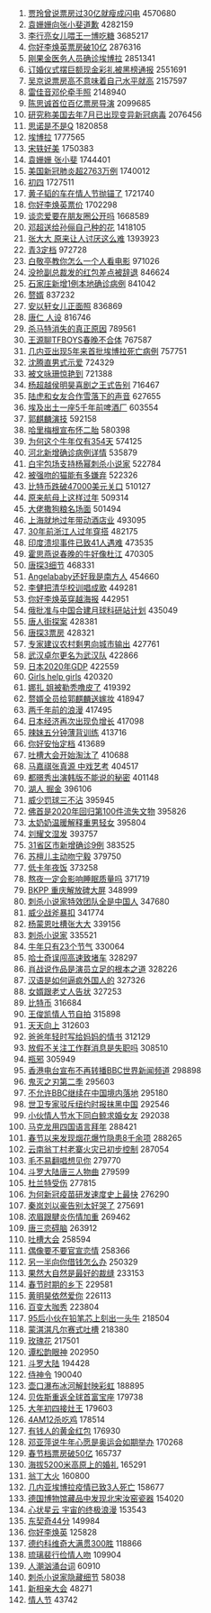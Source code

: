 1. [贾玲曾说票房过30亿就瘦成闪电](https://s.weibo.com/weibo?q=%23%E8%B4%BE%E7%8E%B2%E6%9B%BE%E8%AF%B4%E7%A5%A8%E6%88%BF%E8%BF%8730%E4%BA%BF%E5%B0%B1%E7%98%A6%E6%88%90%E9%97%AA%E7%94%B5%23&Refer=top) 4570680
1. [袁姗姗向张小斐道歉](https://s.weibo.com/weibo?q=%E8%A2%81%E5%A7%97%E5%A7%97%E5%90%91%E5%BC%A0%E5%B0%8F%E6%96%90%E9%81%93%E6%AD%89&Refer=top) 4282159
1. [李行亮女儿喂王一博吃糖](https://s.weibo.com/weibo?q=%23%E6%9D%8E%E8%A1%8C%E4%BA%AE%E5%A5%B3%E5%84%BF%E5%96%82%E7%8E%8B%E4%B8%80%E5%8D%9A%E5%90%83%E7%B3%96%23&Refer=top) 3685217
1. [你好李焕英票房破10亿](https://s.weibo.com/weibo?q=%23%E4%BD%A0%E5%A5%BD%E6%9D%8E%E7%84%95%E8%8B%B1%E7%A5%A8%E6%88%BF%E7%A0%B410%E4%BA%BF%23&Refer=top) 2876316
1. [刚果金医务人员确诊埃博拉](https://s.weibo.com/weibo?q=%23%E5%88%9A%E6%9E%9C%E9%87%91%E5%8C%BB%E5%8A%A1%E4%BA%BA%E5%91%98%E7%A1%AE%E8%AF%8A%E5%9F%83%E5%8D%9A%E6%8B%89%23&Refer=top) 2851341
1. [订婚仪式摆巨额现金彩礼被黑榜通报](https://s.weibo.com/weibo?q=%23%E8%AE%A2%E5%A9%9A%E4%BB%AA%E5%BC%8F%E6%91%86%E5%B7%A8%E9%A2%9D%E7%8E%B0%E9%87%91%E5%BD%A9%E7%A4%BC%E8%A2%AB%E9%BB%91%E6%A6%9C%E9%80%9A%E6%8A%A5%23&Refer=top) 2551691
1. [吴京说票房高不意味着自己水平就高](https://s.weibo.com/weibo?q=%23%E5%90%B4%E4%BA%AC%E8%AF%B4%E7%A5%A8%E6%88%BF%E9%AB%98%E4%B8%8D%E6%84%8F%E5%91%B3%E7%9D%80%E8%87%AA%E5%B7%B1%E6%B0%B4%E5%B9%B3%E5%B0%B1%E9%AB%98%23&Refer=top) 2157597
1. [雷佳音邓伦牵手照](https://s.weibo.com/weibo?q=%E9%9B%B7%E4%BD%B3%E9%9F%B3%E9%82%93%E4%BC%A6%E7%89%B5%E6%89%8B%E7%85%A7&Refer=top) 2148940
1. [陈思诚首位百亿票房导演](https://s.weibo.com/weibo?q=%23%E9%99%88%E6%80%9D%E8%AF%9A%E9%A6%96%E4%BD%8D%E7%99%BE%E4%BA%BF%E7%A5%A8%E6%88%BF%E5%AF%BC%E6%BC%94%23&Refer=top) 2099685
1. [研究称美国去年7月已出现变异新冠病毒](https://s.weibo.com/weibo?q=%23%E7%A0%94%E7%A9%B6%E7%A7%B0%E7%BE%8E%E5%9B%BD%E5%8E%BB%E5%B9%B47%E6%9C%88%E5%B7%B2%E5%87%BA%E7%8E%B0%E5%8F%98%E5%BC%82%E6%96%B0%E5%86%A0%E7%97%85%E6%AF%92%23&Refer=top) 2076456
1. [思诺是不是Q](https://s.weibo.com/weibo?q=%23%E6%80%9D%E8%AF%BA%E6%98%AF%E4%B8%8D%E6%98%AFQ%23&Refer=top) 1820858
1. [埃博拉](https://s.weibo.com/weibo?q=%E5%9F%83%E5%8D%9A%E6%8B%89&Refer=top) 1777565
1. [宋轶好美](https://s.weibo.com/weibo?q=%E5%AE%8B%E8%BD%B6%E5%A5%BD%E7%BE%8E&Refer=top) 1750383
1. [袁姗姗 张小斐](https://s.weibo.com/weibo?q=%E8%A2%81%E5%A7%97%E5%A7%97%20%E5%BC%A0%E5%B0%8F%E6%96%90&Refer=top) 1744401
1. [美国新冠肺炎超2763万例](https://s.weibo.com/weibo?q=%23%E7%BE%8E%E5%9B%BD%E6%96%B0%E5%86%A0%E8%82%BA%E7%82%8E%E8%B6%852763%E4%B8%87%E4%BE%8B%23&Refer=top) 1740012
1. [初四](https://s.weibo.com/weibo?q=%E5%88%9D%E5%9B%9B&Refer=top) 1727511
1. [黄子韬的车在情人节抛锚了](https://s.weibo.com/weibo?q=%23%E9%BB%84%E5%AD%90%E9%9F%AC%E7%9A%84%E8%BD%A6%E5%9C%A8%E6%83%85%E4%BA%BA%E8%8A%82%E6%8A%9B%E9%94%9A%E4%BA%86%23&Refer=top) 1721740
1. [你好李焕英票价](https://s.weibo.com/weibo?q=%E4%BD%A0%E5%A5%BD%E6%9D%8E%E7%84%95%E8%8B%B1%E7%A5%A8%E4%BB%B7&Refer=top) 1702298
1. [谈恋爱要在朋友圈公开吗](https://s.weibo.com/weibo?q=%23%E8%B0%88%E6%81%8B%E7%88%B1%E8%A6%81%E5%9C%A8%E6%9C%8B%E5%8F%8B%E5%9C%88%E5%85%AC%E5%BC%80%E5%90%97%23&Refer=top) 1668589
1. [邓超送给孙俪自己种的花](https://s.weibo.com/weibo?q=%23%E9%82%93%E8%B6%85%E9%80%81%E7%BB%99%E5%AD%99%E4%BF%AA%E8%87%AA%E5%B7%B1%E7%A7%8D%E7%9A%84%E8%8A%B1%23&Refer=top) 1418105
1. [张大大 原来让人讨厌这么难](https://s.weibo.com/weibo?q=%E5%BC%A0%E5%A4%A7%E5%A4%A7%20%E5%8E%9F%E6%9D%A5%E8%AE%A9%E4%BA%BA%E8%AE%A8%E5%8E%8C%E8%BF%99%E4%B9%88%E9%9A%BE&Refer=top) 1393923
1. [青3定档](https://s.weibo.com/weibo?q=%E9%9D%923%E5%AE%9A%E6%A1%A3&Refer=top) 972728
1. [白敬亭教你怎么一个人看电影](https://s.weibo.com/weibo?q=%23%E7%99%BD%E6%95%AC%E4%BA%AD%E6%95%99%E4%BD%A0%E6%80%8E%E4%B9%88%E4%B8%80%E4%B8%AA%E4%BA%BA%E7%9C%8B%E7%94%B5%E5%BD%B1%23&Refer=top) 971026
1. [没抢副总裁发的红包差点被辞退](https://s.weibo.com/weibo?q=%23%E6%B2%A1%E6%8A%A2%E5%89%AF%E6%80%BB%E8%A3%81%E5%8F%91%E7%9A%84%E7%BA%A2%E5%8C%85%E5%B7%AE%E7%82%B9%E8%A2%AB%E8%BE%9E%E9%80%80%23&Refer=top) 846624
1. [石家庄新增1例本地确诊病例](https://s.weibo.com/weibo?q=%23%E7%9F%B3%E5%AE%B6%E5%BA%84%E6%96%B0%E5%A2%9E1%E4%BE%8B%E6%9C%AC%E5%9C%B0%E7%A1%AE%E8%AF%8A%E7%97%85%E4%BE%8B%23&Refer=top) 841042
1. [赘婿](https://s.weibo.com/weibo?q=%E8%B5%98%E5%A9%BF&Refer=top) 837232
1. [安以轩女儿正面照](https://s.weibo.com/weibo?q=%E5%AE%89%E4%BB%A5%E8%BD%A9%E5%A5%B3%E5%84%BF%E6%AD%A3%E9%9D%A2%E7%85%A7&Refer=top) 836869
1. [唐仁 人设](https://s.weibo.com/weibo?q=%E5%94%90%E4%BB%81%20%E4%BA%BA%E8%AE%BE&Refer=top) 816746
1. [杀马特消失的真正原因](https://s.weibo.com/weibo?q=%23%E6%9D%80%E9%A9%AC%E7%89%B9%E6%B6%88%E5%A4%B1%E7%9A%84%E7%9C%9F%E6%AD%A3%E5%8E%9F%E5%9B%A0%23&Refer=top) 789561
1. [王源聊TFBOYS春晚不合体](https://s.weibo.com/weibo?q=%23%E7%8E%8B%E6%BA%90%E8%81%8ATFBOYS%E6%98%A5%E6%99%9A%E4%B8%8D%E5%90%88%E4%BD%93%23&Refer=top) 767587
1. [几内亚出现5年来首批埃博拉死亡病例](https://s.weibo.com/weibo?q=%23%E5%87%A0%E5%86%85%E4%BA%9A%E5%87%BA%E7%8E%B05%E5%B9%B4%E6%9D%A5%E9%A6%96%E6%89%B9%E5%9F%83%E5%8D%9A%E6%8B%89%E6%AD%BB%E4%BA%A1%E7%97%85%E4%BE%8B%23&Refer=top) 757751
1. [沈腾直男式示爱](https://s.weibo.com/weibo?q=%23%E6%B2%88%E8%85%BE%E7%9B%B4%E7%94%B7%E5%BC%8F%E7%A4%BA%E7%88%B1%23&Refer=top) 724329
1. [被文咏珊惊艳到](https://s.weibo.com/weibo?q=%23%E8%A2%AB%E6%96%87%E5%92%8F%E7%8F%8A%E6%83%8A%E8%89%B3%E5%88%B0%23&Refer=top) 721388
1. [杨超越侯明昊喜剧之王式告别](https://s.weibo.com/weibo?q=%23%E6%9D%A8%E8%B6%85%E8%B6%8A%E4%BE%AF%E6%98%8E%E6%98%8A%E5%96%9C%E5%89%A7%E4%B9%8B%E7%8E%8B%E5%BC%8F%E5%91%8A%E5%88%AB%23&Refer=top) 716467
1. [陆虎和女友合作雪落下的声音](https://s.weibo.com/weibo?q=%E9%99%86%E8%99%8E%E5%92%8C%E5%A5%B3%E5%8F%8B%E5%90%88%E4%BD%9C%E9%9B%AA%E8%90%BD%E4%B8%8B%E7%9A%84%E5%A3%B0%E9%9F%B3&Refer=top) 627655
1. [埃及出土一座5千年前啤酒厂](https://s.weibo.com/weibo?q=%23%E5%9F%83%E5%8F%8A%E5%87%BA%E5%9C%9F%E4%B8%80%E5%BA%A75%E5%8D%83%E5%B9%B4%E5%89%8D%E5%95%A4%E9%85%92%E5%8E%82%23&Refer=top) 603554
1. [郭麒麟演技](https://s.weibo.com/weibo?q=%23%E9%83%AD%E9%BA%92%E9%BA%9F%E6%BC%94%E6%8A%80%23&Refer=top) 592158
1. [哈里梅根宣布怀二胎](https://s.weibo.com/weibo?q=%E5%93%88%E9%87%8C%E6%A2%85%E6%A0%B9%E5%AE%A3%E5%B8%83%E6%80%80%E4%BA%8C%E8%83%8E&Refer=top) 580398
1. [为何这个牛年仅有354天](https://s.weibo.com/weibo?q=%23%E4%B8%BA%E4%BD%95%E8%BF%99%E4%B8%AA%E7%89%9B%E5%B9%B4%E4%BB%85%E6%9C%89354%E5%A4%A9%23&Refer=top) 574125
1. [河北新增确诊病例详情](https://s.weibo.com/weibo?q=%23%E6%B2%B3%E5%8C%97%E6%96%B0%E5%A2%9E%E7%A1%AE%E8%AF%8A%E7%97%85%E4%BE%8B%E8%AF%A6%E6%83%85%23&Refer=top) 535879
1. [白宇包场支持杨幂刺杀小说家](https://s.weibo.com/weibo?q=%23%E7%99%BD%E5%AE%87%E5%8C%85%E5%9C%BA%E6%94%AF%E6%8C%81%E6%9D%A8%E5%B9%82%E5%88%BA%E6%9D%80%E5%B0%8F%E8%AF%B4%E5%AE%B6%23&Refer=top) 522784
1. [被强吻的猫能有多嫌弃](https://s.weibo.com/weibo?q=%23%E8%A2%AB%E5%BC%BA%E5%90%BB%E7%9A%84%E7%8C%AB%E8%83%BD%E6%9C%89%E5%A4%9A%E5%AB%8C%E5%BC%83%23&Refer=top) 522326
1. [比特币跌破47000美元关口](https://s.weibo.com/weibo?q=%E6%AF%94%E7%89%B9%E5%B8%81%E8%B7%8C%E7%A0%B447000%E7%BE%8E%E5%85%83%E5%85%B3%E5%8F%A3&Refer=top) 510127
1. [原来航母上这样过年](https://s.weibo.com/weibo?q=%23%E5%8E%9F%E6%9D%A5%E8%88%AA%E6%AF%8D%E4%B8%8A%E8%BF%99%E6%A0%B7%E8%BF%87%E5%B9%B4%23&Refer=top) 509314
1. [大佬撒狗粮名场面](https://s.weibo.com/weibo?q=%E5%A4%A7%E4%BD%AC%E6%92%92%E7%8B%97%E7%B2%AE%E5%90%8D%E5%9C%BA%E9%9D%A2&Refer=top) 501494
1. [上海就地过年带动酒店业](https://s.weibo.com/weibo?q=%23%E4%B8%8A%E6%B5%B7%E5%B0%B1%E5%9C%B0%E8%BF%87%E5%B9%B4%E5%B8%A6%E5%8A%A8%E9%85%92%E5%BA%97%E4%B8%9A%23&Refer=top) 493095
1. [30年前浙江人过年穿搭](https://s.weibo.com/weibo?q=%2330%E5%B9%B4%E5%89%8D%E6%B5%99%E6%B1%9F%E4%BA%BA%E8%BF%87%E5%B9%B4%E7%A9%BF%E6%90%AD%23&Refer=top) 482175
1. [印度溃坝事件已致41人遇难](https://s.weibo.com/weibo?q=%23%E5%8D%B0%E5%BA%A6%E6%BA%83%E5%9D%9D%E4%BA%8B%E4%BB%B6%E5%B7%B2%E8%87%B441%E4%BA%BA%E9%81%87%E9%9A%BE%23&Refer=top) 473535
1. [霍思燕说春晚的牛好像杜江](https://s.weibo.com/weibo?q=%23%E9%9C%8D%E6%80%9D%E7%87%95%E8%AF%B4%E6%98%A5%E6%99%9A%E7%9A%84%E7%89%9B%E5%A5%BD%E5%83%8F%E6%9D%9C%E6%B1%9F%23&Refer=top) 470305
1. [唐探3细节](https://s.weibo.com/weibo?q=%23%E5%94%90%E6%8E%A23%E7%BB%86%E8%8A%82%23&Refer=top) 468331
1. [Angelababy还好我是南方人](https://s.weibo.com/weibo?q=%23Angelababy%E8%BF%98%E5%A5%BD%E6%88%91%E6%98%AF%E5%8D%97%E6%96%B9%E4%BA%BA%23&Refer=top) 454660
1. [李健把清华校训唱成歌](https://s.weibo.com/weibo?q=%23%E6%9D%8E%E5%81%A5%E6%8A%8A%E6%B8%85%E5%8D%8E%E6%A0%A1%E8%AE%AD%E5%94%B1%E6%88%90%E6%AD%8C%23&Refer=top) 449281
1. [你好李焕英穿越海报](https://s.weibo.com/weibo?q=%23%E4%BD%A0%E5%A5%BD%E6%9D%8E%E7%84%95%E8%8B%B1%E7%A9%BF%E8%B6%8A%E6%B5%B7%E6%8A%A5%23&Refer=top) 442951
1. [俄批准与中国合建月球科研站计划](https://s.weibo.com/weibo?q=%E4%BF%84%E6%89%B9%E5%87%86%E4%B8%8E%E4%B8%AD%E5%9B%BD%E5%90%88%E5%BB%BA%E6%9C%88%E7%90%83%E7%A7%91%E7%A0%94%E7%AB%99%E8%AE%A1%E5%88%92&Refer=top) 435049
1. [唐人街探案](https://s.weibo.com/weibo?q=%E5%94%90%E4%BA%BA%E8%A1%97%E6%8E%A2%E6%A1%88&Refer=top) 428381
1. [唐探3票房](https://s.weibo.com/weibo?q=%E5%94%90%E6%8E%A23%E7%A5%A8%E6%88%BF&Refer=top) 428321
1. [专家建议农村剩男向城市输出](https://s.weibo.com/weibo?q=%23%E4%B8%93%E5%AE%B6%E5%BB%BA%E8%AE%AE%E5%86%9C%E6%9D%91%E5%89%A9%E7%94%B7%E5%90%91%E5%9F%8E%E5%B8%82%E8%BE%93%E5%87%BA%23&Refer=top) 427761
1. [武汉卓尔更名为武汉队](https://s.weibo.com/weibo?q=%E6%AD%A6%E6%B1%89%E5%8D%93%E5%B0%94%E6%9B%B4%E5%90%8D%E4%B8%BA%E6%AD%A6%E6%B1%89%E9%98%9F&Refer=top) 422866
1. [日本2020年GDP](https://s.weibo.com/weibo?q=%E6%97%A5%E6%9C%AC2020%E5%B9%B4GDP&Refer=top) 422559
1. [Girls help girls](https://s.weibo.com/weibo?q=Girls%20help%20girls&Refer=top) 420320
1. [娜扎 姐被勒秃噜皮了](https://s.weibo.com/weibo?q=%E5%A8%9C%E6%89%8E%20%E5%A7%90%E8%A2%AB%E5%8B%92%E7%A7%83%E5%99%9C%E7%9A%AE%E4%BA%86&Refer=top) 419392
1. [赘婿全员给郭麒麟送嫁妆](https://s.weibo.com/weibo?q=%23%E8%B5%98%E5%A9%BF%E5%85%A8%E5%91%98%E7%BB%99%E9%83%AD%E9%BA%92%E9%BA%9F%E9%80%81%E5%AB%81%E5%A6%86%23&Refer=top) 418947
1. [两千年前的浪漫](https://s.weibo.com/weibo?q=%23%E4%B8%A4%E5%8D%83%E5%B9%B4%E5%89%8D%E7%9A%84%E6%B5%AA%E6%BC%AB%23&Refer=top) 417495
1. [日本经济再次出现负增长](https://s.weibo.com/weibo?q=%23%E6%97%A5%E6%9C%AC%E7%BB%8F%E6%B5%8E%E5%86%8D%E6%AC%A1%E5%87%BA%E7%8E%B0%E8%B4%9F%E5%A2%9E%E9%95%BF%23&Refer=top) 417098
1. [辣妹五分钟薄背训练](https://s.weibo.com/weibo?q=%23%E8%BE%A3%E5%A6%B9%E4%BA%94%E5%88%86%E9%92%9F%E8%96%84%E8%83%8C%E8%AE%AD%E7%BB%83%23&Refer=top) 413716
1. [你好安怡定档](https://s.weibo.com/weibo?q=%23%E4%BD%A0%E5%A5%BD%E5%AE%89%E6%80%A1%E5%AE%9A%E6%A1%A3%23&Refer=top) 413689
1. [吐槽大会开始淘汰了](https://s.weibo.com/weibo?q=%E5%90%90%E6%A7%BD%E5%A4%A7%E4%BC%9A%E5%BC%80%E5%A7%8B%E6%B7%98%E6%B1%B0%E4%BA%86&Refer=top) 410688
1. [马嘉祺张真源 中戏艺考](https://s.weibo.com/weibo?q=%E9%A9%AC%E5%98%89%E7%A5%BA%E5%BC%A0%E7%9C%9F%E6%BA%90%20%E4%B8%AD%E6%88%8F%E8%89%BA%E8%80%83&Refer=top) 404517
1. [都暻秀出演韩版不能说的秘密](https://s.weibo.com/weibo?q=%23%E9%83%BD%E6%9A%BB%E7%A7%80%E5%87%BA%E6%BC%94%E9%9F%A9%E7%89%88%E4%B8%8D%E8%83%BD%E8%AF%B4%E7%9A%84%E7%A7%98%E5%AF%86%23&Refer=top) 401148
1. [湖人 掘金](https://s.weibo.com/weibo?q=%E6%B9%96%E4%BA%BA%20%E6%8E%98%E9%87%91&Refer=top) 396106
1. [威少罚球三不沾](https://s.weibo.com/weibo?q=%E5%A8%81%E5%B0%91%E7%BD%9A%E7%90%83%E4%B8%89%E4%B8%8D%E6%B2%BE&Refer=top) 395945
1. [佛首是2020年回归第100件流失文物](https://s.weibo.com/weibo?q=%E4%BD%9B%E9%A6%96%E6%98%AF2020%E5%B9%B4%E5%9B%9E%E5%BD%92%E7%AC%AC100%E4%BB%B6%E6%B5%81%E5%A4%B1%E6%96%87%E7%89%A9&Refer=top) 395826
1. [太奶奶温暖解释重男轻女](https://s.weibo.com/weibo?q=%23%E5%A4%AA%E5%A5%B6%E5%A5%B6%E6%B8%A9%E6%9A%96%E8%A7%A3%E9%87%8A%E9%87%8D%E7%94%B7%E8%BD%BB%E5%A5%B3%23&Refer=top) 395804
1. [刘耀文湿发](https://s.weibo.com/weibo?q=%23%E5%88%98%E8%80%80%E6%96%87%E6%B9%BF%E5%8F%91%23&Refer=top) 393757
1. [31省区市新增确诊9例](https://s.weibo.com/weibo?q=%2331%E7%9C%81%E5%8C%BA%E5%B8%82%E6%96%B0%E5%A2%9E%E7%A1%AE%E8%AF%8A9%E4%BE%8B%23&Refer=top) 383525
1. [苏檀儿主动吻宁毅](https://s.weibo.com/weibo?q=%E8%8B%8F%E6%AA%80%E5%84%BF%E4%B8%BB%E5%8A%A8%E5%90%BB%E5%AE%81%E6%AF%85&Refer=top) 379750
1. [低卡年夜饭](https://s.weibo.com/weibo?q=%E4%BD%8E%E5%8D%A1%E5%B9%B4%E5%A4%9C%E9%A5%AD&Refer=top) 373258
1. [熬夜一定会影响睡眠质量吗](https://s.weibo.com/weibo?q=%23%E7%86%AC%E5%A4%9C%E4%B8%80%E5%AE%9A%E4%BC%9A%E5%BD%B1%E5%93%8D%E7%9D%A1%E7%9C%A0%E8%B4%A8%E9%87%8F%E5%90%97%23&Refer=top) 371719
1. [BKPP 重庆解放碑大屏](https://s.weibo.com/weibo?q=BKPP%20%E9%87%8D%E5%BA%86%E8%A7%A3%E6%94%BE%E7%A2%91%E5%A4%A7%E5%B1%8F&Refer=top) 348999
1. [刺杀小说家特效团队全是中国人](https://s.weibo.com/weibo?q=%23%E5%88%BA%E6%9D%80%E5%B0%8F%E8%AF%B4%E5%AE%B6%E7%89%B9%E6%95%88%E5%9B%A2%E9%98%9F%E5%85%A8%E6%98%AF%E4%B8%AD%E5%9B%BD%E4%BA%BA%23&Refer=top) 347680
1. [威少战斧暴扣](https://s.weibo.com/weibo?q=%E5%A8%81%E5%B0%91%E6%88%98%E6%96%A7%E6%9A%B4%E6%89%A3&Refer=top) 341774
1. [杨蒙恩吐槽张大大](https://s.weibo.com/weibo?q=%23%E6%9D%A8%E8%92%99%E6%81%A9%E5%90%90%E6%A7%BD%E5%BC%A0%E5%A4%A7%E5%A4%A7%23&Refer=top) 339156
1. [刺杀小说家](https://s.weibo.com/weibo?q=%E5%88%BA%E6%9D%80%E5%B0%8F%E8%AF%B4%E5%AE%B6&Refer=top) 335521
1. [牛年只有23个节气](https://s.weibo.com/weibo?q=%23%E7%89%9B%E5%B9%B4%E5%8F%AA%E6%9C%8923%E4%B8%AA%E8%8A%82%E6%B0%94%23&Refer=top) 330064
1. [哈士奇误闯高速致堵车](https://s.weibo.com/weibo?q=%23%E5%93%88%E5%A3%AB%E5%A5%87%E8%AF%AF%E9%97%AF%E9%AB%98%E9%80%9F%E8%87%B4%E5%A0%B5%E8%BD%A6%23&Refer=top) 328297
1. [肖战说作品是演员立足的根本之道](https://s.weibo.com/weibo?q=%23%E8%82%96%E6%88%98%E8%AF%B4%E4%BD%9C%E5%93%81%E6%98%AF%E6%BC%94%E5%91%98%E7%AB%8B%E8%B6%B3%E7%9A%84%E6%A0%B9%E6%9C%AC%E4%B9%8B%E9%81%93%23&Refer=top) 328226
1. [汉语是如何逼疯外国人的](https://s.weibo.com/weibo?q=%23%E6%B1%89%E8%AF%AD%E6%98%AF%E5%A6%82%E4%BD%95%E9%80%BC%E7%96%AF%E5%A4%96%E5%9B%BD%E4%BA%BA%E7%9A%84%23&Refer=top) 327326
1. [女婿跟老丈人告状](https://s.weibo.com/weibo?q=%23%E5%A5%B3%E5%A9%BF%E8%B7%9F%E8%80%81%E4%B8%88%E4%BA%BA%E5%91%8A%E7%8A%B6%23&Refer=top) 327253
1. [比特币](https://s.weibo.com/weibo?q=%E6%AF%94%E7%89%B9%E5%B8%81&Refer=top) 316684
1. [王俊凯情人节自拍](https://s.weibo.com/weibo?q=%23%E7%8E%8B%E4%BF%8A%E5%87%AF%E6%83%85%E4%BA%BA%E8%8A%82%E8%87%AA%E6%8B%8D%23&Refer=top) 315898
1. [天天向上](https://s.weibo.com/weibo?q=%E5%A4%A9%E5%A4%A9%E5%90%91%E4%B8%8A&Refer=top) 312603
1. [爸爸年轻时写给妈妈的情书](https://s.weibo.com/weibo?q=%23%E7%88%B8%E7%88%B8%E5%B9%B4%E8%BD%BB%E6%97%B6%E5%86%99%E7%BB%99%E5%A6%88%E5%A6%88%E7%9A%84%E6%83%85%E4%B9%A6%23&Refer=top) 312129
1. [放假不关注工作群消息是失职吗](https://s.weibo.com/weibo?q=%23%E6%94%BE%E5%81%87%E4%B8%8D%E5%85%B3%E6%B3%A8%E5%B7%A5%E4%BD%9C%E7%BE%A4%E6%B6%88%E6%81%AF%E6%98%AF%E5%A4%B1%E8%81%8C%E5%90%97%23&Refer=top) 308510
1. [瓶邪](https://s.weibo.com/weibo?q=%E7%93%B6%E9%82%AA&Refer=top) 305949
1. [香港电台宣布不再转播BBC世界新闻频道](https://s.weibo.com/weibo?q=%23%E9%A6%99%E6%B8%AF%E7%94%B5%E5%8F%B0%E5%AE%A3%E5%B8%83%E4%B8%8D%E5%86%8D%E8%BD%AC%E6%92%ADBBC%E4%B8%96%E7%95%8C%E6%96%B0%E9%97%BB%E9%A2%91%E9%81%93%23&Refer=top) 298898
1. [鬼灭之刃第二季](https://s.weibo.com/weibo?q=%23%E9%AC%BC%E7%81%AD%E4%B9%8B%E5%88%83%E7%AC%AC%E4%BA%8C%E5%AD%A3%23&Refer=top) 295603
1. [不允许BBC继续在中国境内落地](https://s.weibo.com/weibo?q=%23%E4%B8%8D%E5%85%81%E8%AE%B8BBC%E7%BB%A7%E7%BB%AD%E5%9C%A8%E4%B8%AD%E5%9B%BD%E5%A2%83%E5%86%85%E8%90%BD%E5%9C%B0%23&Refer=top) 295180
1. [世卫专家驳斥纽约时报抹黑中国](https://s.weibo.com/weibo?q=%E4%B8%96%E5%8D%AB%E4%B8%93%E5%AE%B6%E9%A9%B3%E6%96%A5%E7%BA%BD%E7%BA%A6%E6%97%B6%E6%8A%A5%E6%8A%B9%E9%BB%91%E4%B8%AD%E5%9B%BD&Refer=top) 292546
1. [小伙情人节水下同白鲸求婚女友](https://s.weibo.com/weibo?q=%E5%B0%8F%E4%BC%99%E6%83%85%E4%BA%BA%E8%8A%82%E6%B0%B4%E4%B8%8B%E5%90%8C%E7%99%BD%E9%B2%B8%E6%B1%82%E5%A9%9A%E5%A5%B3%E5%8F%8B&Refer=top) 292038
1. [马克龙用四国语言拜年](https://s.weibo.com/weibo?q=%23%E9%A9%AC%E5%85%8B%E9%BE%99%E7%94%A8%E5%9B%9B%E5%9B%BD%E8%AF%AD%E8%A8%80%E6%8B%9C%E5%B9%B4%23&Refer=top) 288421
1. [春节以来发现烟花爆竹隐患8千余项](https://s.weibo.com/weibo?q=%E6%98%A5%E8%8A%82%E4%BB%A5%E6%9D%A5%E5%8F%91%E7%8E%B0%E7%83%9F%E8%8A%B1%E7%88%86%E7%AB%B9%E9%9A%90%E6%82%A38%E5%8D%83%E4%BD%99%E9%A1%B9&Refer=top) 288265
1. [云南翁丁村老寨火灾已初步控制](https://s.weibo.com/weibo?q=%23%E4%BA%91%E5%8D%97%E7%BF%81%E4%B8%81%E6%9D%91%E8%80%81%E5%AF%A8%E7%81%AB%E7%81%BE%E5%B7%B2%E5%88%9D%E6%AD%A5%E6%8E%A7%E5%88%B6%23&Refer=top) 287054
1. [毛不易翻唱想见你](https://s.weibo.com/weibo?q=%23%E6%AF%9B%E4%B8%8D%E6%98%93%E7%BF%BB%E5%94%B1%E6%83%B3%E8%A7%81%E4%BD%A0%23&Refer=top) 279770
1. [斗罗大陆唐三人物曲](https://s.weibo.com/weibo?q=%23%E6%96%97%E7%BD%97%E5%A4%A7%E9%99%86%E5%94%90%E4%B8%89%E4%BA%BA%E7%89%A9%E6%9B%B2%23&Refer=top) 279599
1. [杜兰特受伤](https://s.weibo.com/weibo?q=%E6%9D%9C%E5%85%B0%E7%89%B9%E5%8F%97%E4%BC%A4&Refer=top) 277815
1. [为何新冠疫苗研发速度史上最快](https://s.weibo.com/weibo?q=%23%E4%B8%BA%E4%BD%95%E6%96%B0%E5%86%A0%E7%96%AB%E8%8B%97%E7%A0%94%E5%8F%91%E9%80%9F%E5%BA%A6%E5%8F%B2%E4%B8%8A%E6%9C%80%E5%BF%AB%23&Refer=top) 276290
1. [秦岚刘以豪告别太好哭了](https://s.weibo.com/weibo?q=%23%E7%A7%A6%E5%B2%9A%E5%88%98%E4%BB%A5%E8%B1%AA%E5%91%8A%E5%88%AB%E5%A4%AA%E5%A5%BD%E5%93%AD%E4%BA%86%23&Refer=top) 275691
1. [浓眉跟腱炎伤情加重](https://s.weibo.com/weibo?q=%E6%B5%93%E7%9C%89%E8%B7%9F%E8%85%B1%E7%82%8E%E4%BC%A4%E6%83%85%E5%8A%A0%E9%87%8D&Refer=top) 269462
1. [唐三恋碍脑](https://s.weibo.com/weibo?q=%23%E5%94%90%E4%B8%89%E6%81%8B%E7%A2%8D%E8%84%91%23&Refer=top) 263912
1. [吐槽大会](https://s.weibo.com/weibo?q=%E5%90%90%E6%A7%BD%E5%A4%A7%E4%BC%9A&Refer=top) 258594
1. [偶像要不要官宣恋情](https://s.weibo.com/weibo?q=%23%E5%81%B6%E5%83%8F%E8%A6%81%E4%B8%8D%E8%A6%81%E5%AE%98%E5%AE%A3%E6%81%8B%E6%83%85%23&Refer=top) 258366
1. [另一半向你借钱怎么办](https://s.weibo.com/weibo?q=%23%E5%8F%A6%E4%B8%80%E5%8D%8A%E5%90%91%E4%BD%A0%E5%80%9F%E9%92%B1%E6%80%8E%E4%B9%88%E5%8A%9E%23&Refer=top) 250329
1. [果然大自然是最好的裁缝](https://s.weibo.com/weibo?q=%23%E6%9E%9C%E7%84%B6%E5%A4%A7%E8%87%AA%E7%84%B6%E6%98%AF%E6%9C%80%E5%A5%BD%E7%9A%84%E8%A3%81%E7%BC%9D%23&Refer=top) 233153
1. [春节时期的乡下](https://s.weibo.com/weibo?q=%23%E6%98%A5%E8%8A%82%E6%97%B6%E6%9C%9F%E7%9A%84%E4%B9%A1%E4%B8%8B%23&Refer=top) 229581
1. [黄明昊依然爱你](https://s.weibo.com/weibo?q=%23%E9%BB%84%E6%98%8E%E6%98%8A%E4%BE%9D%E7%84%B6%E7%88%B1%E4%BD%A0%23&Refer=top) 226113
1. [百变大咖秀](https://s.weibo.com/weibo?q=%E7%99%BE%E5%8F%98%E5%A4%A7%E5%92%96%E7%A7%80&Refer=top) 223804
1. [95后小伙在铅笔芯上刻出一头牛](https://s.weibo.com/weibo?q=%2395%E5%90%8E%E5%B0%8F%E4%BC%99%E5%9C%A8%E9%93%85%E7%AC%94%E8%8A%AF%E4%B8%8A%E5%88%BB%E5%87%BA%E4%B8%80%E5%A4%B4%E7%89%9B%23&Refer=top) 218504
1. [蒙淇淇凡尔赛式吐槽](https://s.weibo.com/weibo?q=%23%E8%92%99%E6%B7%87%E6%B7%87%E5%87%A1%E5%B0%94%E8%B5%9B%E5%BC%8F%E5%90%90%E6%A7%BD%23&Refer=top) 218380
1. [玫瑰花](https://s.weibo.com/weibo?q=%E7%8E%AB%E7%91%B0%E8%8A%B1&Refer=top) 217501
1. [谭松韵眼神](https://s.weibo.com/weibo?q=%23%E8%B0%AD%E6%9D%BE%E9%9F%B5%E7%9C%BC%E7%A5%9E%23&Refer=top) 202950
1. [斗罗大陆](https://s.weibo.com/weibo?q=%E6%96%97%E7%BD%97%E5%A4%A7%E9%99%86&Refer=top) 194428
1. [侍神令](https://s.weibo.com/weibo?q=%E4%BE%8D%E7%A5%9E%E4%BB%A4&Refer=top) 190040
1. [壶口瀑布冰河解封映彩虹](https://s.weibo.com/weibo?q=%23%E5%A3%B6%E5%8F%A3%E7%80%91%E5%B8%83%E5%86%B0%E6%B2%B3%E8%A7%A3%E5%B0%81%E6%98%A0%E5%BD%A9%E8%99%B9%23&Refer=top) 188895
1. [贝佐斯重返全球首富宝座](https://s.weibo.com/weibo?q=%E8%B4%9D%E4%BD%90%E6%96%AF%E9%87%8D%E8%BF%94%E5%85%A8%E7%90%83%E9%A6%96%E5%AF%8C%E5%AE%9D%E5%BA%A7&Refer=top) 179738
1. [大年初四接灶王](https://s.weibo.com/weibo?q=%23%E5%A4%A7%E5%B9%B4%E5%88%9D%E5%9B%9B%E6%8E%A5%E7%81%B6%E7%8E%8B%23&Refer=top) 179603
1. [4AM12杀吃鸡](https://s.weibo.com/weibo?q=4AM12%E6%9D%80%E5%90%83%E9%B8%A1&Refer=top) 178514
1. [有钱人的黄金红包](https://s.weibo.com/weibo?q=%23%E6%9C%89%E9%92%B1%E4%BA%BA%E7%9A%84%E9%BB%84%E9%87%91%E7%BA%A2%E5%8C%85%23&Refer=top) 176930
1. [邓亚萍说牛年心愿是奥运会如期举办](https://s.weibo.com/weibo?q=%23%E9%82%93%E4%BA%9A%E8%90%8D%E8%AF%B4%E7%89%9B%E5%B9%B4%E5%BF%83%E6%84%BF%E6%98%AF%E5%A5%A5%E8%BF%90%E4%BC%9A%E5%A6%82%E6%9C%9F%E4%B8%BE%E5%8A%9E%23&Refer=top) 170268
1. [春节档票房破50亿](https://s.weibo.com/weibo?q=%E6%98%A5%E8%8A%82%E6%A1%A3%E7%A5%A8%E6%88%BF%E7%A0%B450%E4%BA%BF&Refer=top) 165737
1. [海拔5200米高原上的婚礼](https://s.weibo.com/weibo?q=%23%E6%B5%B7%E6%8B%945200%E7%B1%B3%E9%AB%98%E5%8E%9F%E4%B8%8A%E7%9A%84%E5%A9%9A%E7%A4%BC%23&Refer=top) 165291
1. [翁丁大火](https://s.weibo.com/weibo?q=%E7%BF%81%E4%B8%81%E5%A4%A7%E7%81%AB&Refer=top) 160800
1. [几内亚埃博拉疫情已致3人死亡](https://s.weibo.com/weibo?q=%23%E5%87%A0%E5%86%85%E4%BA%9A%E5%9F%83%E5%8D%9A%E6%8B%89%E7%96%AB%E6%83%85%E5%B7%B2%E8%87%B43%E4%BA%BA%E6%AD%BB%E4%BA%A1%23&Refer=top) 158677
1. [德国博物馆藏品中发现北宋汝窑瓷器](https://s.weibo.com/weibo?q=%23%E5%BE%B7%E5%9B%BD%E5%8D%9A%E7%89%A9%E9%A6%86%E8%97%8F%E5%93%81%E4%B8%AD%E5%8F%91%E7%8E%B0%E5%8C%97%E5%AE%8B%E6%B1%9D%E7%AA%91%E7%93%B7%E5%99%A8%23&Refer=top) 154020
1. [心状星云 宇宙的终极浪漫](https://s.weibo.com/weibo?q=%E5%BF%83%E7%8A%B6%E6%98%9F%E4%BA%91%20%E5%AE%87%E5%AE%99%E7%9A%84%E7%BB%88%E6%9E%81%E6%B5%AA%E6%BC%AB&Refer=top) 153543
1. [东契奇44分](https://s.weibo.com/weibo?q=%E4%B8%9C%E5%A5%91%E5%A5%8744%E5%88%86&Refer=top) 149984
1. [你好李焕英](https://s.weibo.com/weibo?q=%E4%BD%A0%E5%A5%BD%E6%9D%8E%E7%84%95%E8%8B%B1&Refer=top) 125828
1. [德约科维奇大满贯300胜](https://s.weibo.com/weibo?q=%E5%BE%B7%E7%BA%A6%E7%A7%91%E7%BB%B4%E5%A5%87%E5%A4%A7%E6%BB%A1%E8%B4%AF300%E8%83%9C&Refer=top) 118866
1. [琉璃裴行俭情人吻](https://s.weibo.com/weibo?q=%23%E7%90%89%E7%92%83%E8%A3%B4%E8%A1%8C%E4%BF%AD%E6%83%85%E4%BA%BA%E5%90%BB%23&Refer=top) 109904
1. [人潮汹涌台词](https://s.weibo.com/weibo?q=%23%E4%BA%BA%E6%BD%AE%E6%B1%B9%E6%B6%8C%E5%8F%B0%E8%AF%8D%23&Refer=top) 60910
1. [刺杀小说家隐藏细节](https://s.weibo.com/weibo?q=%23%E5%88%BA%E6%9D%80%E5%B0%8F%E8%AF%B4%E5%AE%B6%E9%9A%90%E8%97%8F%E7%BB%86%E8%8A%82%23&Refer=top) 58038
1. [新相亲大会](https://s.weibo.com/weibo?q=%E6%96%B0%E7%9B%B8%E4%BA%B2%E5%A4%A7%E4%BC%9A&Refer=top) 48271
1. [情人节](https://s.weibo.com/weibo?q=%E6%83%85%E4%BA%BA%E8%8A%82&Refer=top) 43742